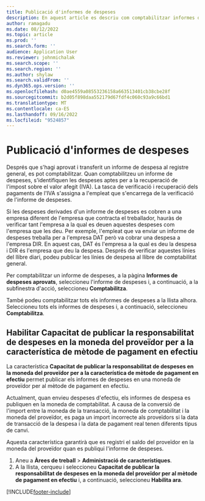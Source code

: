 ```yaml
---
title: Publicació d'informes de despeses
description: En aquest article es descriu com comptabilitzar informes de despeses.
author: ramagadu
ms.date: 08/12/2022
ms.topic: article
ms.prod: ''
ms.search.form: ''
audience: Application User
ms.reviewer: johnmichalak
ms.search.scope: ''
ms.search.region: ''
ms.author: shylaw
ms.search.validFrom: ''
ms.dyn365.ops.version: ''
ms.openlocfilehash: d0ae4559a08553236158a663513401cb38cbe28f
ms.sourcegitcommit: b2d05f898daa552179d67fdf4c060c93a9c66bd1
ms.translationtype: MT
ms.contentlocale: ca-ES
ms.lasthandoff: 09/16/2022
ms.locfileid: "9524857"
---
```

# <a name="post-expense-reports"></a>Publicació d'informes de despeses

Després que s'hagi aprovat i transferit un informe de despesa al registre general, es pot comptabilitzar. Quan comptabilitzeu un informe de despeses, s'identifiquen les despeses aptes per a la recuperació de l'impost sobre el valor afegit (IVA). La tasca de verificació i recuperació dels pagaments de l'IVA s'assigna a l'empleat que s'encarrega de la verificació de l'informe de despeses.

Si les despeses derivades d'un informe de despeses es cobren a una empresa diferent de l'empresa que contracta el treballador, hauràs de verificar tant l'empresa a la qual es deuen aquestes despeses com l'empresa que les deu. Per exemple, l'empleat que va enviar un informe de despeses treballa per a l'empresa DAT però va cobrar una despesa a l'empresa DIR. En aquest cas, DAT és l'empresa a la qual es deu la despesa i DIR és l'empresa que deu la despesa. Després de verificar aquestes línies del llibre diari, podeu publicar les línies de despesa al llibre de comptabilitat general.

Per comptabilitzar un informe de despeses, a la pàgina **Informes de despeses aprovats**, seleccioneu l'informe de despeses i, a continuació, a la subfinestra d'acció, seleccioneu **Comptabilitza**.

També podeu comptabilitzar tots els informes de despeses a la llista alhora. Seleccioneu tots els informes de despeses i, a continuació, seleccioneu **Comptabilitza**.

## <a name="enable-the-ability-to-post-expense-liability-in-vendor-currency-for-cash-payment-method-feature"></a>Habilitar Capacitat de publicar la responsabilitat de despeses en la moneda del proveïdor per a la característica de mètode de pagament en efectiu

La característica **Capacitat de publicar la responsabilitat de despeses en la moneda del proveïdor per a la característica de mètode de pagament en efectiu** permet publicar els informes de despeses en una moneda de proveïdor per al mètode de pagament en efectiu.

Actualment, quan envieu despeses d'efectiu, els informes de despesa es publiquen en la moneda de comptabilitat. A causa de la conversió de l'import entre la moneda de la transacció, la moneda de comptabilitat i la moneda del proveïdor, es paga un import incorrecte als proveïdors si la data de transacció de la despesa i la data de pagament real tenen diferents tipus de canvi.

Aquesta característica garantirà que es registri el saldo del proveïdor en la moneda del proveïdor quan es publiqui l'informe de despeses.

1. Aneu a **Àrees de treball** \> **Administració de característiques**.
2. A la llista, cerqueu i seleccioneu **Capacitat de publicar la responsabilitat de despeses en la moneda del proveïdor per al mètode de pagament en efectiu** i, a continuació, seleccioneu **Habilita ara**.

[!INCLUDE[footer-include](../includes/footer-banner.md)]
